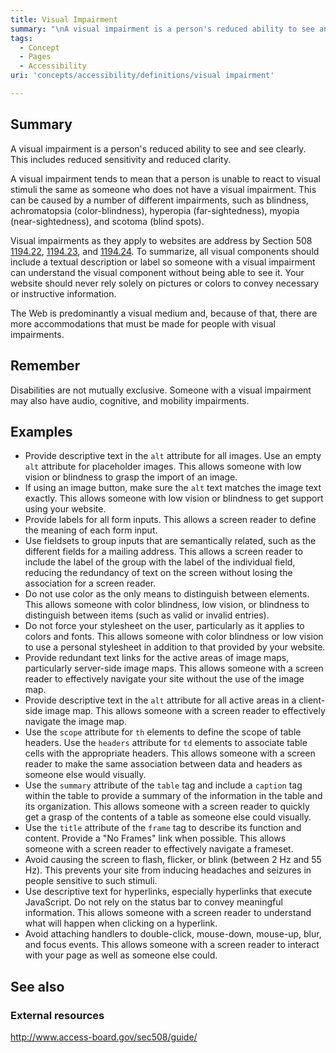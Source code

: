 ```yaml
---
title: Visual Impairment
summary: "\nA visual impairment is a person's reduced ability to see and see clearly. This includes reduced sensitivity and reduced clarity.\n"
tags:
  - Concept
  - Pages
  - Accessibility
uri: 'concepts/accessibility/definitions/visual impairment'

---
```

## <span>Summary</span>

A visual impairment is a person's reduced ability to see and see clearly. This includes reduced sensitivity and reduced clarity.

A visual impairment tends to mean that a person is unable to react to visual stimuli the same as someone who does not have a visual impairment. This can be caused by a number of different impairments, such as blindness, achromatopsia (color-blindness), hyperopia (far-sightedness), myopia (near-sightedness), and scotoma (blind spots).

Visual impairments as they apply to websites are address by Section 508 [1194.22](http://www.access-board.gov/sec508/guide/1194.22.htm%7C), [1194.23](http://www.access-board.gov/sec508/guide/1194.23.htm%7C), and [1194.24](http://www.access-board.gov/sec508/guide/1194.24.htm%7C). To summarize, all visual components should include a textual description or label so someone with a visual impairment can understand the visual component without being able to see it. Your website should never rely solely on pictures or colors to convey necessary or instructive information.

The Web is predominantly a visual medium and, because of that, there are more accommodations that must be made for people with visual impairments.

## <span>Remember</span>

Disabilities are not mutually exclusive. Someone with a visual impairment may also have audio, cognitive, and mobility impairments.

## <span>Examples</span>

-   Provide descriptive text in the `alt` attribute for all images. Use an empty `alt` attribute for placeholder images. This allows someone with low vision or blindness to grasp the import of an image.
-   If using an image button, make sure the `alt` text matches the image text exactly. This allows someone with low vision or blindness to get support using your website.
-   Provide labels for all form inputs. This allows a screen reader to define the meaning of each form input.
-   Use fieldsets to group inputs that are semantically related, such as the different fields for a mailing address. This allows a screen reader to include the label of the group with the label of the individual field, reducing the redundancy of text on the screen without losing the association for a screen reader.
-   Do not use color as the only means to distinguish between elements. This allows someone with color blindness, low vision, or blindness to distinguish between items (such as valid or invalid entries).
-   Do not force your stylesheet on the user, particularly as it applies to colors and fonts. This allows someone with color blindness or low vision to use a personal stylesheet in addition to that provided by your website.
-   Provide redundant text links for the active areas of image maps, particularly server-side image maps. This allows someone with a screen reader to effectively navigate your site without the use of the image map.
-   Provide descriptive text in the `alt` attribute for all active areas in a client-side image map. This allows someone with a screen reader to effectively navigate the image map.
-   Use the `scope` attribute for `th` elements to define the scope of table headers. Use the `headers` attribute for `td` elements to associate table cells with the appropriate headers. This allows someone with a screen reader to make the same association between data and headers as someone else would visually.
-   Use the `summary` attribute of the `table` tag and include a `caption` tag within the table to provide a summary of the information in the table and its organization. This allows someone with a screen reader to quickly get a grasp of the contents of a table as someone else could visually.
-   Use the `title` attribute of the `frame` tag to describe its function and content. Provide a "No Frames" link when possible. This allows someone with a screen reader to effectively navigate a frameset.
-   Avoid causing the screen to flash, flicker, or blink (between 2 Hz and 55 Hz). This prevents your site from inducing headaches and seizures in people sensitive to such stimuli.
-   Use descriptive text for hyperlinks, especially hyperlinks that execute JavaScript. Do not rely on the status bar to convey meaningful information. This allows someone with a screen reader to understand what will happen when clicking on a hyperlink.
-   Avoid attaching handlers to double-click, mouse-down, mouse-up, blur, and focus events. This allows someone with a screen reader to interact with your page as well as someone else could.

## <span>See also</span>

### <span>External resources</span>

<http://www.access-board.gov/sec508/guide/>